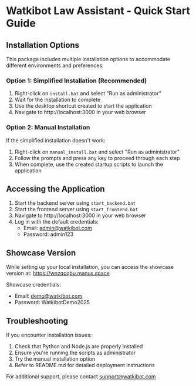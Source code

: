 # Watkibot Law Assistant - Quick Start Guide

## Installation Options

This package includes multiple installation options to accommodate different environments and preferences:

### Option 1: Simplified Installation (Recommended)
1. Right-click on `install.bat` and select "Run as administrator"
2. Wait for the installation to complete
3. Use the desktop shortcut created to start the application
4. Navigate to http://localhost:3000 in your web browser

### Option 2: Manual Installation
If the simplified installation doesn't work:
1. Right-click on `manual_install.bat` and select "Run as administrator"
2. Follow the prompts and press any key to proceed through each step
3. When complete, use the created startup scripts to launch the application

## Accessing the Application

1. Start the backend server using `start_backend.bat`
2. Start the frontend server using `start_frontend.bat`
3. Navigate to http://localhost:3000 in your web browser
4. Log in with the default credentials:
   - Email: admin@watkibot.com
   - Password: admin123

## Showcase Version

While setting up your local installation, you can access the showcase version at:
https://wnzqcqbu.manus.space

Showcase credentials:
- Email: demo@watkibot.com
- Password: WatkibotDemo2025

## Troubleshooting

If you encounter installation issues:
1. Check that Python and Node.js are properly installed
2. Ensure you're running the scripts as administrator
3. Try the manual installation option
4. Refer to README.md for detailed deployment instructions

For additional support, please contact support@watkibot.com
